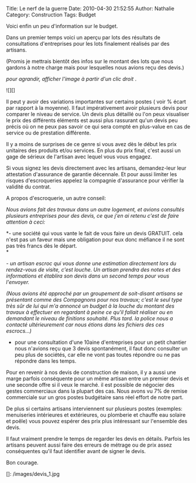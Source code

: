 Title: Le nerf de la guerre
Date: 2010-04-30 21:52:55
Author: Nathalie
Category: Construction
Tags: Budget

Voici enfin un peu d'information sur le budget.

Dans un premier temps voici un aperçu par lots des résultats de
consultations d'entreprises pour les lots finalement réalisés par des
artisans.

(Promis je mettrais bientôt des infos sur le montant des lots que nous
gardons à notre charge mais pour lesquelles nous avions reçu des devis.)

*pour agrandir, afficher l'image à partir d'un clic droit* .

![][]

Il peut y avoir des variations importantes sur certains postes ( voir %
écart par rapport à la moyenne). Il faut impérativement avoir plusieurs
devis pour comparer le niveau de service. Un devis plus détaillé ou l'on
peux visualiser le prix des différents éléments est aussi plus rassurant
qu'un devis peu précis où on ne peux pas savoir ce qui sera compté en
plus-value en cas de service ou de prestation différente.

Il y a moins de surprises de ce genre si vous avez dès le début les prix
unitaires des produits et/ou services. En plus du prix final, c'est
aussi un gage de sérieux de l'artisan avec lequel vous vous engagez.

Si vous signez les devis directement avec les artisans, demandez-leur
leur attestation d'assurance de garantie décennale. Et pour aussi
limiter les risques d'escroqueries appelez la compagnie d'assurance pour
vérifier la validité du contrat.

A propos d'escroquerie, un autre conseil:

*Nous avions fait des travaux dans un autre logement, et avions
consultés plusieurs entreprises pour des devis, ce que j'en ai retenu
c'est de faire attention à ceci:*

*- une société qui vous vante le fait de vous faire un devis GRATUIT.
cela n'est pas un faveur mais une obligation pour eux donc méfiance il
ne sont pas très francs dès le départ.  
*

*- un artisan escroc qui vous donne une estimation directement lors du
rendez-vous de visite, c'est louche. Un artisan prendra des notes et des
informations et établira son devis dans un second temps pour vous
l'envoyer.*

*(Nous avions été approché par un groupement de soit-disant artisans se
présentant comme des Compagnons pour nos travaux; c'est le seul type
très sûr de lui qui m'a annoncé un budget à la louche du montant des
travaux à effectuer en regardant à peine ce qu'il fallait réaliser ou en
demandant le niveau de finitions souhaité. Plus tard. la police nous a
contacté ultérieurement car nous étions dans les fichiers des ces
escrocs...)*

- pour une consultation d'une 10aine d'entreprises pour un petit
chantier nous n'avions reçu que 3 devis spontanément, il faut donc
consulter un peu plus de sociétés, car elle ne vont pas toutes répondre
ou ne pas répondre dans les temps.

Pour en revenir à nos devis de construction de maison, il y a aussi une
marge parfois conséquente pour un même artisan entre un premier devis et
une seconde offre si il veux le marché. il est possible de négocier des
gestes commerciaux dans la plupart des cas. Nous avons vu 7% de remise
commerciale sur un gros postes budgétaire sans réel effort de notre
part.

De plus si certains artisans interviennent sur plusieurs postes
(exemples: menuiseries intérieures et extérieures, ou plomberie et
chauffe eau solaire et poêle) vous pouvez espérer des prix plus
intéressant sur l'ensemble des devis.

Il faut vraiment prendre le temps de regarder les devis en détails.
Parfois les artisans peuvent aussi faire des erreurs de métrage ou de
prix assez conséquentes qu'il faut identifier avant de signer le devis.

Bon courage.

  []: /images/devis_1.jpg
